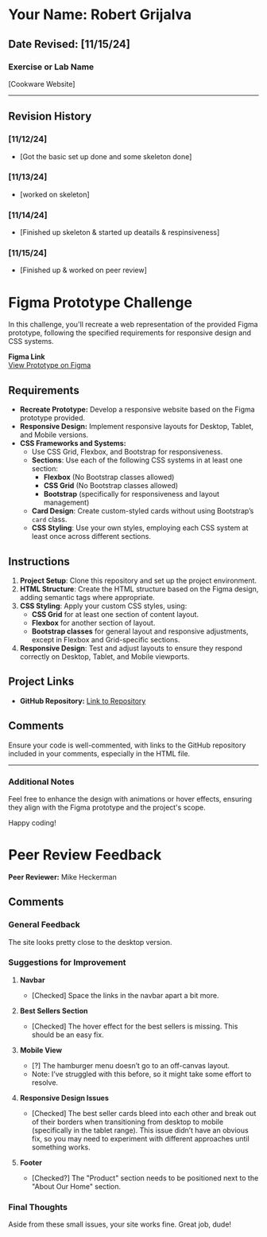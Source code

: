 # Your Name: Robert Grijalva

## Date Revised: [11/15/24]  

### Exercise or Lab Name  
[Cookware Website]  

---

## Revision History  

### [11/12/24]  
- [Got the basic set up done and some skeleton done]  

### [11/13/24]  
- [worked on skeleton]  

### [11/14/24]  
- [Finished up skeleton & started up deatails & respinsiveness]  

### [11/15/24]  
- [Finished up & worked on peer review] 

# Figma Prototype Challenge

In this challenge, you'll recreate a web representation of the provided Figma prototype, following the specified requirements for responsive design and CSS systems. 

**Figma Link**  
[View Prototype on Figma](https://www.figma.com/proto/r5mPHG6c8kRhWrrhorOL2n/CodeStack-Academy-Website?type=design&node-id=40-882&viewport=1541%2C555%2C0.26&t=Hy6Dld3nRlBmvw2B-0&scaling=min-zoom&starting-point-node-id=40%3A882&show-proto-sidebar=1)

## Requirements
- **Recreate Prototype:** Develop a responsive website based on the Figma prototype provided.
- **Responsive Design:** Implement responsive layouts for Desktop, Tablet, and Mobile versions.
- **CSS Frameworks and Systems:**  
  - Use CSS Grid, Flexbox, and Bootstrap for responsiveness.
  - **Sections**: Use each of the following CSS systems in at least one section:
    - **Flexbox** (No Bootstrap classes allowed)
    - **CSS Grid** (No Bootstrap classes allowed)
    - **Bootstrap** (specifically for responsiveness and layout management)
  - **Card Design**: Create custom-styled cards without using Bootstrap’s `card` class.
  - **CSS Styling**: Use your own styles, employing each CSS system at least once across different sections.

## Instructions
1. **Project Setup**: Clone this repository and set up the project environment.
2. **HTML Structure**: Create the HTML structure based on the Figma design, adding semantic tags where appropriate.
3. **CSS Styling**: Apply your custom CSS styles, using:
   - **CSS Grid** for at least one section of content layout.
   - **Flexbox** for another section of layout.
   - **Bootstrap classes** for general layout and responsive adjustments, except in Flexbox and Grid-specific sections.
4. **Responsive Design**: Test and adjust layouts to ensure they respond correctly on Desktop, Tablet, and Mobile viewports.

## Project Links
- **GitHub Repository:** [Link to Repository](https://github.com/rob2fresh4this/Cookware-Website-Project/tree/main)

## Comments
Ensure your code is well-commented, with links to the GitHub repository included in your comments, especially in the HTML file.

---

### Additional Notes
Feel free to enhance the design with animations or hover effects, ensuring they align with the Figma prototype and the project's scope.

Happy coding!

# Peer Review Feedback

**Peer Reviewer:** Mike Heckerman  

## Comments  

### General Feedback  
The site looks pretty close to the desktop version.  

### Suggestions for Improvement  
1. **Navbar**  
   - [Checked] Space the links in the navbar apart a bit more.  

2. **Best Sellers Section**  
   -  [Checked]  The hover effect for the best sellers is missing. This should be an easy fix.  

3. **Mobile View**  
   -  [?]  The hamburger menu doesn’t go to an off-canvas layout.  
     - Note: I’ve struggled with this before, so it might take some effort to resolve.  

4. **Responsive Design Issues**  
   -  [Checked]  The best seller cards bleed into each other and break out of their borders when transitioning from desktop to mobile (specifically in the tablet range). This issue didn’t have an obvious fix, so you may need to experiment with different approaches until something works.  

5. **Footer**  
   -  [Checked?]  The "Product" section needs to be positioned next to the "About Our Home" section.  

### Final Thoughts  
Aside from these small issues, your site works fine. Great job, dude!  

